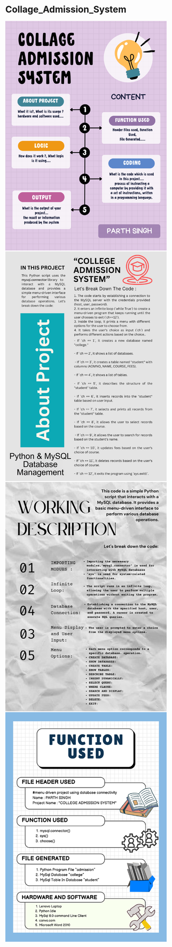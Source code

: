 # Collage_Admission_System
![image alt](https://github.com/parthysingh/Collage_Admission_System/blob/main/CONTENT.png?raw=true)
![image alt](https://github.com/parthysingh/Collage_Admission_System/blob/main/About%20Project.png?raw=true)
![image alt](https://github.com/parthysingh/Collage_Admission_System/blob/main/WORKING.png?raw=true)
![image alt](https://github.com/parthysingh/Collage_Admission_System/blob/main/FUNCTION%20USED.png?raw=true)
